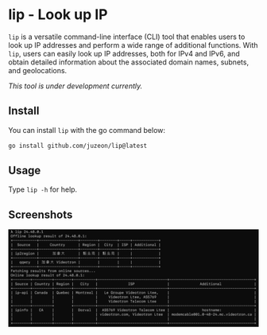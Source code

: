 # lip - Look up IP

`lip` is a versatile command-line interface (CLI) tool that enables users to look up IP addresses and perform a wide range of additional functions. With `lip`, users can easily look up IP addresses, both for IPv4 and IPv6, and obtain detailed information about the associated domain names, subnets, and geolocations.

*This tool is under development currently.*

## Install

You can install `lip` with the go command below:

```bash
go install github.com/juzeon/lip@latest
```

## Usage

Type `lip -h` for help.

## Screenshots

![](docs/screenshot_1.png)